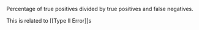 Percentage of true positives divided by true positives and false negatives.

This is related to [[Type II Error]]s